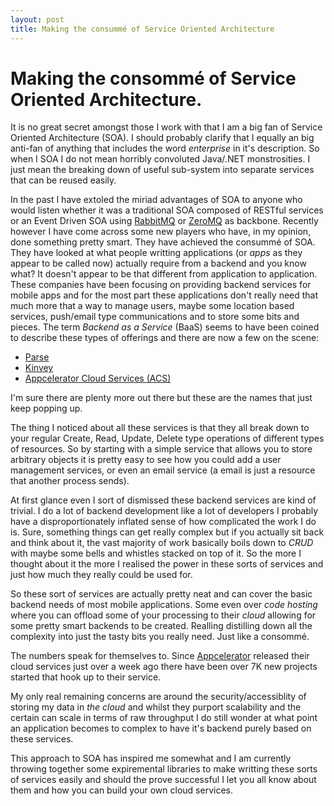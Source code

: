 ```yaml
---
layout: post
title: Making the consummé of Service Oriented Architecture
---
```


# Making the consommé of Service Oriented Architecture.

It is no great secret amongst those I work with that I am a big fan of
Service Oriented Architecture (SOA). I should probably clarify that I equally
an big anti-fan of anything that includes the word _enterprise_ in it's
description. So when I SOA I do not mean horribly convoluted Java/.NET
monstrosities. I just mean the breaking down of useful sub-system into separate
services that can be reused easily.

In the past I have extoled the miriad advantages of SOA to anyone who would
listen whether it was a traditional SOA composed of RESTful services or
an Event Driven SOA using [RabbitMQ](http://www.rabbitmq.com) or
[ZeroMQ](www.zeromq.org) as backbone. Recently however I have come across some
new players who have, in my opinion, done something pretty smart. They have
achieved the consummé of SOA. They have looked at what people writting
applications (or _apps_ as they appear to be called now) actually require
from a backend and you know what? It doesn't appear to be that different from
application to application.  These companies have been focusing on providing
backend services for mobile apps and for the most part these applications don't
really need that much more that a way to manage users, maybe some location
based services, push/email type communications and to store some bits and
pieces. The term _Backend as a Service_ (BaaS) seems to have been coined to
describe these types of offerings and there are now a few on the scene:

* [Parse](http://www.parse.com)
* [Kinvey](http://www.kinvey.com)
* [Appcelerator Cloud Services (ACS)](http://http://cloud.appcelerator.com/)

I'm sure there are plenty more out there but these are the names that just keep
popping up.

The thing I noticed about all these services is that they all break down to your
regular Create, Read, Update, Delete type operations of different types of
resources. So by starting with a simple service that allows you to store
arbitrary objects it is pretty easy to see how you could add a user management
services, or even an email service (a email is just a resource that another
process sends).

At first glance even I sort of dismissed these backend services are kind of
trivial. I do a lot of backend development like a lot of developers I probably
have a disproportionately inflated sense of how complicated the work I do is.
Sure, something things can get really complex but if you actually sit back and
think about it, the vast majority of work basically boils down to _CRUD_ with
maybe some bells and whistles stacked on top of it. So the more I thought
about it the more I realised the power in these sorts of services and just how
much they really could be used for.

So these sort of services are actually pretty neat and can cover the basic
backend needs of most mobile applications. Some even over _code hosting_ where
you can offload some of your processing to their _cloud_ allowing for some
pretty smart backends to be created. Realling distilling down all the
complexity into just the tasty bits you really need. Just like a consommé.

The numbers speak for themselves to. Since
[Appcelerator](http://www.appcelerator.com) released their cloud services just
over a week ago there have been over 7K new projects started that hook up to
their service.

My only real remaining concerns are around the security/accessiblity of storing
my data in _the cloud_ and whilst they purport scalability and the certain can
scale in terms of raw throughput I do still wonder at what point an application
becomes to complex to have it's backend purely based on these services.

This approach to SOA has inspired me somewhat and I am currently throwing
together some expiremental libraries to make writting these sorts of services
easily and should the prove successful I let you all know about them and how
you can build your own cloud services.
